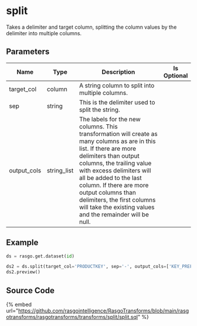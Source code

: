 

# split

Takes a delimiter and target column, splitting the column values by the delimiter into multiple columns.


## Parameters

|    Name     |    Type     |                                                                                                                                                                               Description                                                                                                                                                                                | Is Optional |
| ----------- | ----------- | ------------------------------------------------------------------------------------------------------------------------------------------------------------------------------------------------------------------------------------------------------------------------------------------------------------------------------------------------------------------------ | ----------- |
| target_col  | column      | A string column to split into multiple columns.                                                                                                                                                                                                                                                                                                                          |             |
| sep         | string      | This is the delimiter used to split the string.                                                                                                                                                                                                                                                                                                                          |             |
| output_cols | string_list | The labels for the new columns. This transformation will create as many columns as are in this list. If there are more delimiters than output columns, the trailing value with excess delimiters will all be added to the last column. If there are more output columns than delimiters, the first columns will take the existing values and the remainder will be null. |             |


## Example

```python
ds = rasgo.get.dataset(id)

ds2 = ds.split(target_col='PRODUCTKEY', sep='-', output_cols=['KEY_PREFIX', 'KEY_ROOT', 'KEY_SUFFIX'])
ds2.preview()

```

## Source Code

{% embed url="https://github.com/rasgointelligence/RasgoTransforms/blob/main/rasgotransforms/rasgotransforms/transforms/split/split.sql" %}

